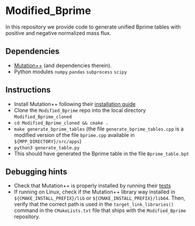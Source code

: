 # Modified_Bprime

In this repository we provide code to generate unified Bprime tables with positive and negative normalized mass flux.

## Dependencies
- [Mutation++](https://github.com/mutationpp/Mutationpp) (and dependencies therein). 
- Python modules `numpy` `pandas` `subprocess` `scipy`

## Instructions
- Install Mutation++ following their [installation guide](https://github.com/mutationpp/Mutationpp/blob/master/docs/installation.md#top)
- Clone the `Modified_Bprime` repo into the local directory `Modified_Bprime_cloned`
- `cd Modified_Bprime_cloned && cmake .` 
- `make generate_bprime_tables` (the file `generate_bprime_tables.cpp` is a modified version of the file `bprime.cpp` available in `${MPP_DIRECTORY}/src/apps`)
- `python3 generate_table.py`
- This should have generated the Bprime table in the file `Bprime_table.bpt`

## Debugging hints
- Check that Mutation++ is properly installed by running their [tests](https://github.com/mutationpp/Mutationpp/blob/master/docs/installation.md#top)
- If running on Linux, check if the Mutation++ library way installed in `${CMAKE_INSTALL_PREFIX}/lib` or `${CMAKE_INSTALL_PREFIX}/lib64`. Then, verify that the correct path is used in the `target_link_libraries()` command in the `CMakeLists.txt` file that ships with the `Modified_Bprime` repository.
